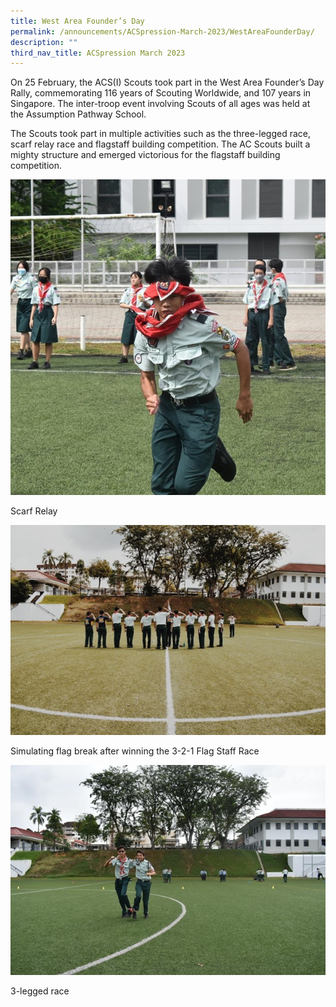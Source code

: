 ```yaml
---
title: West Area Founder’s Day
permalink: /announcements/ACSpression-March-2023/WestAreaFounderDay/
description: ""
third_nav_title: ACSpression March 2023
---
```

On 25 February, the ACS(I) Scouts took part in the West Area Founder’s Day Rally, commemorating 116 years of Scouting Worldwide, and 107 years in Singapore. The inter-troop event involving Scouts of all ages was held at the Assumption Pathway School.

The Scouts took part in multiple activities such as the three-legged race, scarf relay race and flagstaff building competition. The AC Scouts built a mighty structure and emerged victorious for the flagstaff building competition.

![](/images/ACSpression/Picture18.jpg)

Scarf Relay

![](/images/ACSpression/Picture19.jpg)

Simulating flag break after winning the 3-2-1 Flag Staff Race

![](/images/ACSpression/Picture20.jpg)

3-legged race
